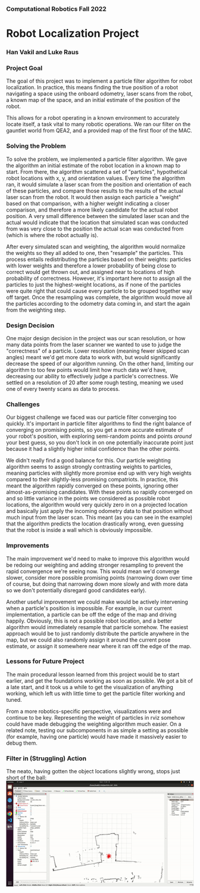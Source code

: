 ### Computational Robotics Fall 2022

# Robot Localization Project

### Han Vakil and Luke Raus

### Project Goal

The goal of this project was to implement a particle filter algorithm for robot localization. In practice, this means finding the true position of a robot navigating a space using the onboard odometry, laser scans from the robot, a known map of the space, and an initial estimate of the position of the robot. 

This allows for a robot operating in a known environment to accurately locate itself, a task vital to many robotic operations. We ran our filter on the gauntlet world from QEA2, and a provided map of the first floor of the MAC.

### Solving the Problem

To solve the problem, we implemented a particle filter algorithm. We gave the algorithm an initial estimate of the robot location in a known map to start. From there, the algorithm scattered a set of "particles", hypothetical robot locations with x, y, and orientation values. Every time the algorithm ran, it would simulate a laser scan from the position and orientation of each of these particles, and compare those results to the results of the actual laser scan from the robot. It would then assign each particle a "weight" based on that comparison, with a higher weight indicating a closer comparison, and therefore a more likely candidate for the actual robot position. A very small difference between the simulated laser scan and the actual would indicate that the location that simulated scan was conducted from was very close to the position the actual scan was conducted from (which is where the robot actually is).

After every simulated scan and weighting, the algorithm would normalize the weights so they all added to one, then "resample" the particles. This process entails redistributing the particles based on their weights: particles with lower weights and therefore a lower probability of being close to correct would get thrown out, and assigned near to locations of high probability of correctness. However, it's important here not to assign all the particles to just the highest-weight locations, as if none of the particles were quite right that could cause every particle to be grouped together way off target. Once the resampling was complete, the algorithm would move all the particles according to the odometry data coming in, and start the again from the weighting step.

### Design Decision

One major design decision in the project was our scan resolution, or how many data points from the laser scanner we wanted to use to judge the "correctness" of a particle. Lower resolution (meaning fewer skipped scan angles) meant we'd get more data to work with, but would significantly decrease the speed of our algorithm running. On the other hand, limiting our algorithm to too few points would limit how much data we'd have, decreasing our ability to effectively judge a particle's correctness. We settled on a resolution of 20 after some rough testing, meaning we used one of every twenty scans as data to process.

### Challenges

Our biggest challenge we faced was our particle filter converging too quickly. It's important in particle filter algorithms to find the right balance of converging on promising points, so you get a more accurate estimate of your robot's position, with exploring semi-random points and points *around* your best guess, so you don't lock in on one potentially inaccurate point just because it had a slightly higher initial confidence than the other points.

We didn't really find a good balance for this. Our particle weighting algorithm seems to assign strongly contrasting weights to particles, meaning particles with slightly more promise end up with very high weights compared to their slightly-less promising compatriots. In practice, this meant the algorithm rapidly converged on these points, ignoring other almost-as-promising candidates. With these points so rapidly converged on and so little variance in the points we considered as possible robot locations, the algorithm would very quickly zero in on a projected location and basically just apply the incoming odometry data to that position without much input from the laser scan. This meant (as you can see in the example) that the algorithm predicts the location drastically wrong, even guessing that the robot is inside a wall which is obviously impossible.

### Improvements

The main improvement we'd need to make to improve this algorithm would be redoing our weighting and adding stronger resampling to prevent the rapid convergence we're seeing now. This would mean we'd converge slower, consider more possible promising points (narrowing down over time of course, but doing that narrowing down more slowly and with more data so we don't potentially disregard good candidates early).

Another useful improvement we could make would be actively intervening when a particle's position is impossible. For example, in our current implementation, a particle can be off the edge of the map and driving happily. Obviously, this is not a possible robot location, and a better algorithm would immediately resample that particle somehow. The easiest approach would be to just randomly distribute the particle anywhere in the map, but we could also randomly assign it around the current pose estimate, or assign it somewhere near where it ran off the edge of the map.

### Lessons for Future Project

The main procedural lesson learned from this project would be to start earlier, and get the foundations working as soon as possible. We got a bit of a late start, and it took us a while to get the visualization of anything working, which left us with little time to get the particle filter working and tuned.

From a more robotics-specific perspective, visualizations were and continue to be key. Representing the weight of particles in rviz somehow could have made debugging the weighting algorithm much easier. On a related note, testing our subcomponents in as simple a setting as possible (for example, having one particle) would have made it massively easier to debug them.

### Filter in (Struggling) Action

The neato, having gotten the object locations slightly wrong, stops just short of the ball:
![particle filter](https://github.com/MetaKor/comprobo_robot_localization/blob/main/filter_running.gif)
